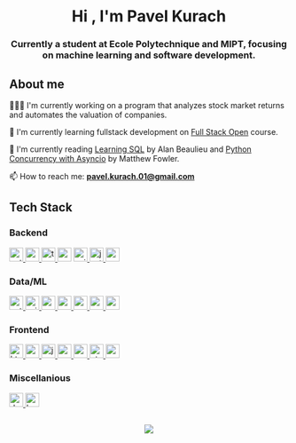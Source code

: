 <h1 align="center">Hi , I'm Pavel Kurach</h1>
<h3 align="center">Currently a student at Ecole Polytechnique and MIPT, focusing on machine learning and software development.</h3>

## About me

🧑🏻‍💻 I'm currently working on a program that analyzes stock market returns and
automates the valuation of companies.

🔭 I'm currently learning fullstack development on
[Full Stack Open](https://fullstackopen.com/) course.

📖 I'm currently reading [Learning SQL](https://www.oreilly.com/library/view/learning-sql-3rd/9781492057604/) by Alan Beaulieu and [Python Concurrency with Asyncio](https://www.manning.com/books/python-concurrency-with-asyncio) by Matthew Fowler.

📫 How to reach me: **pavel.kurach.01@gmail.com**

## Tech Stack

### Backend

<a href="https://www.python.org" target="_blank" rel="noreferrer">
<img src="https://img.shields.io/badge/python-3670A0?style=for-the-badge&logo=python&logoColor=ffdd54" alt="python" height="25"/>
</a>
<a href="https://nodejs.org" target="_blank" rel="noreferrer"> 
<img src="https://img.shields.io/badge/node.js-6DA55F?style=for-the-badge&logo=node.js&logoColor=white" alt="nodejs" height="25"/> </a>
<a href="https://www.typescriptlang.org/" target="_blank" rel="noreferrer">
<img src="https://img.shields.io/badge/typescript-%23007ACC.svg?style=for-the-badge&logo=typescript&logoColor=white" alt="typescript" height="25"/>
<a href="https://expressjs.com" target="_blank" rel="noreferrer"> <img src="https://img.shields.io/badge/express.js-%23404d59.svg?style=for-the-badge&logo=express&logoColor=%2361DAFB" alt="express" height="25"/></a>
<a href="https://www.nginx.com/" target="_blank" rel="noreferrer">
<img src="https://img.shields.io/badge/nginx-%23009639.svg?style=for-the-badge&logo=nginx&logoColor=white" alt="nginx" height="25"/>
</a>
<a href="https://jestjs.io" target="_blank" rel="noreferrer"> <img src="https://img.shields.io/badge/-jest-%23C21325?style=for-the-badge&logo=jest&logoColor=white" alt="jest" height="25"/> </a>
<a href="https://www.cprogramming.com/" target="_blank" rel="noreferrer">
<img src="https://img.shields.io/badge/c-%2300599C.svg?style=for-the-badge&logo=c&logoColor=white" alt="c" height="25"/>
</a>

### Data/ML

<a href="https://pytorch.org/" target="_blank" rel="noreferrer">
<img src="https://img.shields.io/badge/PyTorch-%23EE4C2C.svg?style=for-the-badge&logo=PyTorch&logoColor=white" alt="pytorch" height="25"/>
</a> <a href="https://scikit-learn.org/" target="_blank" rel="noreferrer">
<img src="https://img.shields.io/badge/scikit--learn-%23F7931E.svg?style=for-the-badge&logo=scikit-learn&logoColor=white" alt="scikit_learn" height="25"/>
</a> <a href="https://pandas.pydata.org/" target="_blank" rel="noreferrer">
<img src="https://img.shields.io/badge/pandas-%23150458.svg?style=for-the-badge&logo=pandas&logoColor=white" alt="pandas" height="25"/>
</a>
<a href="https://numpy.org/doc/stable/index.html" target="_blank" rel="noreferrer">
<img src="https://img.shields.io/badge/numpy-%23013243.svg?style=for-the-badge&logo=numpy&logoColor=white" alt="numpy" height="25"/>
<a href="https://matplotlib.org/" target="_blank" rel="noreferrer">
<img src="https://img.shields.io/badge/Matplotlib-%23ffffff.svg?style=for-the-badge&logo=Matplotlib&logoColor=black" alt="matplotlib" height="25"/>
</a> <a href="https://www.mongodb.com/" target="_blank" rel="noreferrer">
<img src="https://img.shields.io/badge/MongoDB-%234ea94b.svg?style=for-the-badge&logo=mongodb&logoColor=white" alt="mongodb" height="25"/>
</a> <a href="https://www.postgresql.org" target="_blank" rel="noreferrer">
<img src="https://img.shields.io/badge/postgres-%23316192.svg?style=for-the-badge&logo=postgresql&logoColor=white" alt="postgresql" height="25"/>
</a>

### Frontend

<a href="https://www.w3.org/html/" target="_blank" rel="noreferrer">
<img src="https://img.shields.io/badge/html5-%23E34F26.svg?style=for-the-badge&logo=html5&logoColor=white" alt="html5" height="25"/>
</a> <a href="https://www.w3schools.com/css/" target="_blank" rel="noreferrer">
<img src="https://img.shields.io/badge/css3-%231572B6.svg?style=for-the-badge&logo=css3&logoColor=white" alt="css3" height="25"/>
<a href="https://developer.mozilla.org/en-US/docs/Web/JavaScript" target="_blank" rel="noreferrer">
<img src="https://img.shields.io/badge/javascript-%23323330.svg?style=for-the-badge&logo=javascript&logoColor=%23F7DF1E" alt="javascript" height="25"/>
</a> <a href="https://reactjs.org/" target="_blank" rel="noreferrer">
<img src="https://img.shields.io/badge/react-%2320232a.svg?style=for-the-badge&logo=react&logoColor=%2361DAFB" alt="react" height="25"/>
</a> <a href="https://redux.js.org" target="_blank" rel="noreferrer">
<img src="https://img.shields.io/badge/redux-%23593d88.svg?style=for-the-badge&logo=redux&logoColor=white" alt="redux" height="25"/>
</a> <a href="https://www.qt.io/" target="_blank" rel="noreferrer">
<img src="https://img.shields.io/badge/Qt-%23217346.svg?style=for-the-badge&logo=Qt&logoColor=white" alt="qt" height="25"/>
</a>
<a href="https://www.cypress.io" target="_blank" rel="noreferrer"> <img src="https://img.shields.io/badge/-cypress-%23E5E5E5?style=for-the-badge&logo=cypress&logoColor=058a5e" alt="cypress" height="25"/> </a>

### Miscellanious

<a href="" target="_blank" rel="noreferrer"> 
<a href="https://www.docker.com/" target="_blank" rel="noreferrer"> <img src="https://img.shields.io/badge/docker-%230db7ed.svg?style=for-the-badge&logo=docker&logoColor=white" alt="docker" height="25"/> </a>
<a href="https://www.gnu.org/software/bash/" target="_blank" rel="noreferrer"> <img src="https://img.shields.io/badge/shell_script-%23121011.svg?style=for-the-badge&logo=gnu-bash&logoColor=white" alt="bash" height="25" /> </a>
  
##
  
<div align="center">  
  <a href="https://github.com/anuraghazra/github-readme-stats">
    <img src="https://github-readme-stats.vercel.app/api/top-langs/?username=pavelkurach&layout=compact&hide=jupyter%20notebook" />
  </a>
</div>



<!--
**pavelkurach/pavelkurach** is a ✨ _special_ ✨ repository because its `README.md` (this file) appears on your GitHub profile.

Here are some ideas to get you started:

- 🔭 I’m currently working on ...
- 🌱 I’m currently learning ...
- 👯 I’m looking to collaborate on ...
- 🤔 I’m looking for help with ...
- 💬 Ask me about ...
- 📫 How to reach me: ...
- 😄 Pronouns: ...
- ⚡ Fun fact: ...


<a href="" target="_blank" rel="noreferrer">
<img src="" alt="" height="25"/> </a>

[![Top Langs](https://github-readme-stats.vercel.app/api/top-langs/?username=pavelkurach&layout=compact&hide=jupyter%20notebook)](https://github.com/anuraghazra/github-readme-stats)

-->
